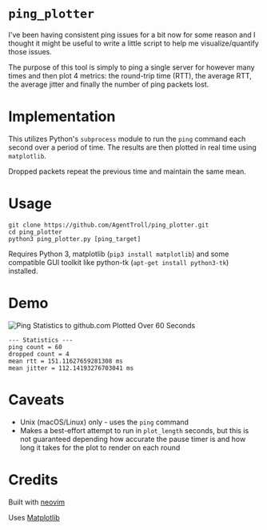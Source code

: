 # `ping_plotter`

I've been having consistent ping issues for a bit now for
some reason and I thought it might be useful to write a
little script to help me visualize/quantify those issues.

The purpose of this tool is simply to ping a single server
for however many times and then plot 4 metrics: the
round-trip time (RTT), the average RTT, the average jitter
and finally the number of ping packets lost.

# Implementation

This utilizes Python's `subprocess` module to run the
`ping` command each second over a period of time. The
results are then plotted in real time using `matplotlib`.

Dropped packets repeat the previous time and maintain the
same mean.

# Usage

``` shell
git clone https://github.com/AgentTroll/ping_plotter.git
cd ping_plotter
python3 ping_plotter.py [ping_target]
```

Requires Python 3, matplotlib (`pip3 install matplotlib`)
and some compatible GUI toolkit like python-tk (`apt-get
install python3-tk`) installed.

# Demo

![Ping Statistics to github.com Plotted Over 60 Seconds](https://i.postimg.cc/wx2bdSR3/Ping.png)

```
--- Statistics ---
ping count = 60
dropped count = 4
mean rtt = 151.11627659281308 ms
mean jitter = 112.14193276703041 ms
```

# Caveats

  * Unix (macOS/Linux) only - uses the `ping` command
  * Makes a best-effort attempt to run in `plot_length`
  seconds, but this is not guaranteed depending how
  accurate the pause timer is and how long it takes for the
  plot to render on each round

# Credits

Built with [neovim](https://neovim.io/)

Uses [Matplotlib](https://matplotlib.org/)

